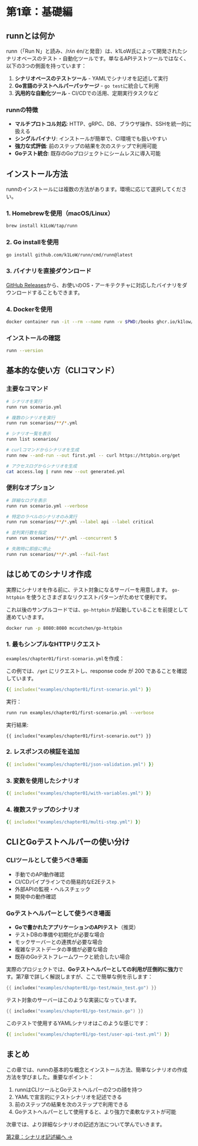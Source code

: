 # 第1章：基礎編

## runnとは何か

runn（「Run N」と読み、/rʌ́n én/と発音）は、k1LoW氏によって開発されたシナリオベースのテスト・自動化ツールです。単なるAPIテストツールではなく、以下の3つの側面を持っています：

1. **シナリオベースのテストツール** - YAMLでシナリオを記述して実行
2. **Go言語のテストヘルパーパッケージ** - `go test`に統合して利用
3. **汎用的な自動化ツール** - CI/CDでの活用、定期実行タスクなど

### runnの特徴

- **マルチプロトコル対応**: HTTP、gRPC、DB、ブラウザ操作、SSHを統一的に扱える
- **シングルバイナリ**: インストールが簡単で、CI環境でも扱いやすい
- **強力な式評価**: 前のステップの結果を次のステップで利用可能
- **Goテスト統合**: 既存のGoプロジェクトにシームレスに導入可能

## インストール方法

runnのインストールには複数の方法があります。環境に応じて選択してください。

### 1. Homebrewを使用（macOS/Linux）

```bash
brew install k1LoW/tap/runn
```

### 2. Go installを使用

```bash
go install github.com/k1LoW/runn/cmd/runn@latest
```

### 3. バイナリを直接ダウンロード

[GitHub Releases](https://github.com/k1LoW/runn/releases)から、お使いのOS・アーキテクチャに対応したバイナリをダウンロードすることもできます。

### 4. Dockerを使用

```bash
docker container run -it --rm --name runn -v $PWD:/books ghcr.io/k1low/runn:latest list /books/*.yml
```

### インストールの確認

```bash
runn --version
```

## 基本的な使い方（CLIコマンド）

### 主要なコマンド

```bash
# シナリオを実行
runn run scenario.yml

# 複数のシナリオを実行
runn run scenarios/**/*.yml

# シナリオ一覧を表示
runn list scenarios/

# curlコマンドからシナリオを生成
runn new --and-run --out first.yml -- curl https://httpbin.org/get

# アクセスログからシナリオを生成
cat access.log | runn new --out generated.yml
```

### 便利なオプション

```bash
# 詳細なログを表示
runn run scenario.yml --verbose

# 特定のラベルのシナリオのみ実行
runn run scenarios/**/*.yml --label api --label critical

# 並列実行数を指定
runn run scenarios/**/*.yml --concurrent 5

# 失敗時に即座に停止
runn run scenarios/**/*.yml --fail-fast
```

## はじめてのシナリオ作成

実際にシナリオを作る前に、テスト対象になるサーバーを用意します。
`go-httpbin` を使うとさまざまなリクエストパターンがためせて便利です。

これ以後のサンプルコードでは、`go-httpbin` が起動していることを前提として進めていきます。

```bash
docker run -p 8080:8080 mccutchen/go-httpbin
```

### 1. 最もシンプルなHTTPリクエスト

`examples/chapter01/first-scenario.yml`を作成：

この例では、`/get` にリクエストし、response code が 200 であることを確認しています。

```yaml
{{ includex("examples/chapter01/first-scenario.yml") }}
```

実行：

```bash
runn run examples/chapter01/first-scenario.yml --verbose
```

実行結果:

```
{{ includex("examples/chapter01/first-scenario.out") }}
```

### 2. レスポンスの検証を追加

```yaml
{{ includex("examples/chapter01/json-validation.yml") }}
```

### 3. 変数を使用したシナリオ

```yaml
{{ includex("examples/chapter01/with-variables.yml") }}
```

### 4. 複数ステップのシナリオ

```yaml
{{ includex("examples/chapter01/multi-step.yml") }}
```

## CLIとGoテストヘルパーの使い分け

### CLIツールとして使うべき場面

- 手動でのAPI動作確認
- CI/CDパイプラインでの簡易的なE2Eテスト
- 外部APIの監視・ヘルスチェック
- 開発中の動作確認

### Goテストヘルパーとして使うべき場面

- **Goで書かれたアプリケーションのAPIテスト**（推奨）
- テストDBの準備や初期化が必要な場合
- モックサーバーとの連携が必要な場合
- 複雑なテストデータの準備が必要な場合
- 既存のGoテストフレームワークと統合したい場合

実際のプロジェクトでは、**Goテストヘルパーとしての利用が圧倒的に強力**です。第7章で詳しく解説しますが、ここで簡単な例を示します：

```go
{{ includex("examples/chapter01/go-test/main_test.go") }}
```

テスト対象のサーバーはこのような実装になっています。

```go
{{ includex("examples/chapter01/go-test/main.go") }}
```

このテストで使用するYAMLシナリオはこのような感じです：

```yaml
{{ includex("examples/chapter01/go-test/user-api-test.yml") }}
```

## まとめ

この章では、runnの基本的な概念とインストール方法、簡単なシナリオの作成方法を学びました。重要なポイント：

1. runnはCLIツールとGoテストヘルパーの2つの顔を持つ
2. YAMLで宣言的にテストシナリオを記述できる
3. 前のステップの結果を次のステップで利用できる
4. Goテストヘルパーとして使用すると、より強力で柔軟なテストが可能

次章では、より詳細なシナリオの記述方法について学んでいきます。

[第2章：シナリオ記述編へ →](chapter02.md)
